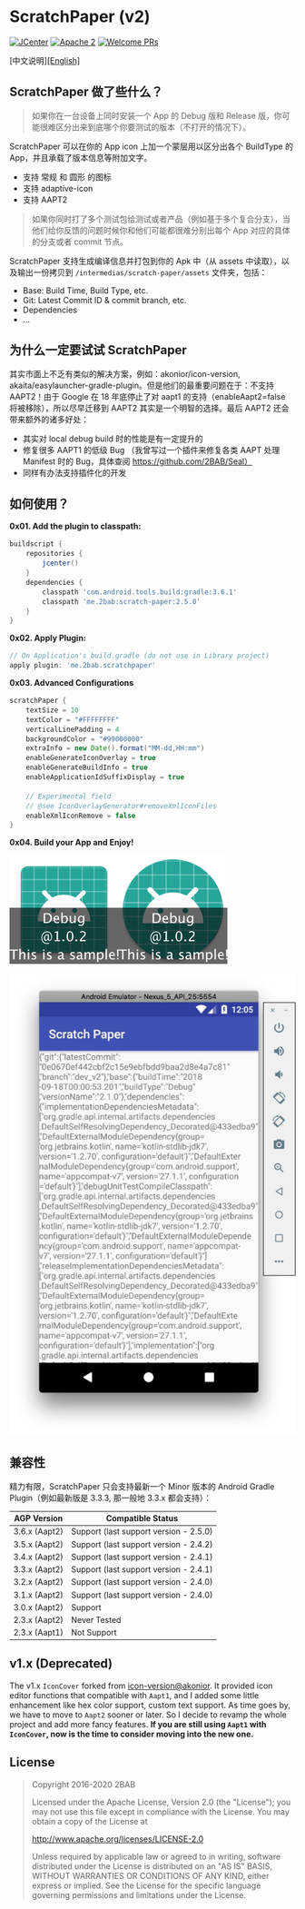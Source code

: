 # ScratchPaper (v2)

[![JCenter](https://api.bintray.com/packages/2bab/maven/scratch-paper/images/download.svg)](https://bintray.com/2bab/maven/scratch-paper/_latestVersion) [![Apache 2](https://img.shields.io/badge/License-Apache%202-brightgreen.svg)](https://www.apache.org/licenses/LICENSE-2.0) [![Welcome PRs](https://img.shields.io/badge/PRs-Welcome-orange.svg)](https://github.com/2BAB/ScratchPaper/pulls)

[中文说明][[English]](./README.md)

## ScratchPaper 做了些什么？

> 如果你在一台设备上同时安装一个 App 的 Debug 版和 Release 版，你可能很难区分出来到底哪个你要测试的版本（不打开的情况下）。

ScratchPaper 可以在你的 App icon 上加一个蒙层用以区分出各个 BuildType 的 App，并且承载了版本信息等附加文字。

- 支持 常规 和 圆形 的图标
- 支持 adaptive-icon
- 支持 AAPT2

> 如果你同时打了多个测试包给测试或者产品（例如基于多个复合分支），当他们给你反馈的问题时候你和他们可能都很难分别出每个 App 对应的具体的分支或者 commit 节点。

ScratchPaper 支持生成编译信息并打包到你的 Apk 中（从 assets 中读取），以及输出一份拷贝到 `/intermedias/scratch-paper/assets` 文件夹，包括：

- Base: Build Time, Build Type, etc.
- Git: Latest Commit ID & commit branch, etc.
- Dependencies
- ...

## 为什么一定要试试 ScratchPaper

其实市面上不乏有类似的解决方案，例如：akonior/icon-version, akaita/easylauncher-gradle-plugin。但是他们的最重要问题在于：不支持 AAPT2！由于 Google 在 18 年底停止了对 aapt1 的支持（enableAapt2=false 将被移除），所以尽早迁移到 AAPT2 其实是一个明智的选择。最后 AAPT2 还会带来额外的诸多好处：

- 其实对 local debug build 时的性能是有一定提升的
- 修复很多 AAPT1 的低级 Bug （我曾写过一个插件来修复各类 AAPT 处理 Manifest 时的 Bug，具体查阅 https://github.com/2BAB/Seal）
- 同样有办法支持插件化的开发

## 如何使用？

**0x01. Add the plugin to classpath:**

``` gradle
buildscript {
    repositories {
        jcenter()
    }
    dependencies {
        classpath 'com.android.tools.build:gradle:3.6.1'
        classpath 'me.2bab:scratch-paper:2.5.0'
    }
}
```

**0x02. Apply Plugin:**

``` gradle
// On Application's build.gradle (do not use in Library project)
apply plugin: 'me.2bab.scratchpaper'
```


**0x03. Advanced Configurations**

``` gradle
scratchPaper {
    textSize = 10
    textColor = "#FFFFFFFF"
    verticalLinePadding = 4
    backgroundColor = "#99000000"
    extraInfo = new Date().format("MM-dd,HH:mm")
    enableGenerateIconOverlay = true
    enableGenerateBuildInfo = true
    enableApplicationIdSuffixDisplay = true

    // Experimental field
    // @see IconOverlayGenerator#removeXmlIconFiles
    enableXmlIconRemove = false
}
```

**0x04. Build your App and Enjoy!**

![](./images/ic_launcher.png)![](./images/ic_launcher_round.png)

![](./images/scratch-paper-json.jpg)

## 兼容性

精力有限，ScratchPaper 只会支持最新一个 Minor 版本的 Android Gradle Plugin（例如最新版是 3.3.3, 那一般地 3.3.x 都会支持）：

AGP Version|Compatible Status
-----------|-----------------
3.6.x (Aapt2) | Support (last support version - 2.5.0)
3.5.x (Aapt2) | Support (last support version - 2.4.2)
3.4.x (Aapt2) | Support (last support version - 2.4.1)
3.3.x (Aapt2) | Support (last support version - 2.4.1)
3.2.x (Aapt2) | Support (last support version - 2.4.0)
3.1.x (Aapt2) | Support (last support version - 2.4.0)
3.0.x (Aapt2) | Support
2.3.x (Aapt2) | Never Tested
2.3.x (Aapt1) | Not Support


## v1.x (Deprecated)

The v1.x `IconCover` forked from [icon-version@akonior](https://github.com/akonior/icon-version). It provided icon editor functions that compatible with `Aapt1`, and I added some little enhancement like hex color support, custom text support. As time goes by, we have to move to `Aapt2` sooner or later. So I decide to revamp the whole project and add more fancy features. **If you are still using `Aapt1` with `IconCover`, now is the time to consider moving into the new one.**

## License

>
> Copyright 2016-2020 2BAB
>
>Licensed under the Apache License, Version 2.0 (the "License");
you may not use this file except in compliance with the License.
You may obtain a copy of the License at
>
>   http://www.apache.org/licenses/LICENSE-2.0
>
> Unless required by applicable law or agreed to in writing, software
distributed under the License is distributed on an "AS IS" BASIS,
WITHOUT WARRANTIES OR CONDITIONS OF ANY KIND, either express or implied.
See the License for the specific language governing permissions and
limitations under the License.

